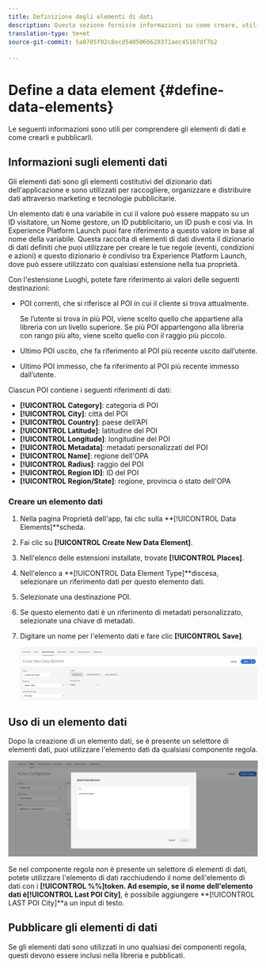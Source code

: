 ```yaml
---
title: Definizione degli elementi di dati
description: Questa sezione fornisce informazioni su come creare, utilizzare e pubblicare elementi di dati in Experience Platform Launch for Places.
translation-type: tm+mt
source-git-commit: 5a0705f02c8ecd540506b628371aec45107df7b2

---
```



# Define a data element {#define-data-elements}

Le seguenti informazioni sono utili per comprendere gli elementi di dati e come crearli e pubblicarli.

## Informazioni sugli elementi dati

Gli elementi dati sono gli elementi costitutivi del dizionario dati dell&#39;applicazione e sono utilizzati per raccogliere, organizzare e distribuire dati attraverso marketing e tecnologie pubblicitarie.

Un elemento dati è una variabile in cui il valore può essere mappato su un ID visitatore, un Nome gestore, un ID pubblicitario, un ID push e così via. In Experience Platform Launch puoi fare riferimento a questo valore in base al nome della variabile. Questa raccolta di elementi di dati diventa il dizionario di dati definiti che puoi utilizzare per creare le tue regole (eventi, condizioni e azioni) e questo dizionario è condiviso tra Experience Platform Launch, dove può essere utilizzato con qualsiasi estensione nella tua proprietà.

Con l&#39;estensione Luoghi, potete fare riferimento ai valori delle seguenti destinazioni:

* POI correnti, che si riferisce al POI in cui il cliente si trova attualmente.

   Se l’utente si trova in più POI, viene scelto quello che appartiene alla libreria con un livello superiore. Se più POI appartengono alla libreria con rango più alto, viene scelto quello con il raggio più piccolo.
* Ultimo POI uscito, che fa riferimento al POI più recente uscito dall’utente.
* Ultimo POI immesso, che fa riferimento al POI più recente immesso dall’utente.

Ciascun POI contiene i seguenti riferimenti di dati:

* **[!UICONTROL Category]**: categoria di POI
* **[!UICONTROL City]**: città del POI
* **[!UICONTROL Country]**: paese dell’API
* **[!UICONTROL Latitude]**: latitudine del POI
* **[!UICONTROL Longitude]**: longitudine del POI
* **[!UICONTROL Metadata]**: metadati personalizzati del POI
* **[!UICONTROL Name]**: regione dell&#39;OPA
* **[!UICONTROL Radius]**: raggio del POI
* **[!UICONTROL Region ID]**: ID del POI
* **[!UICONTROL Region/State]**: regione, provincia o stato dell&#39;OPA

### Creare un elemento dati

1. Nella pagina Proprietà dell&#39;app, fai clic sulla **[!UICONTROL Data Elements]**scheda.

1. Fai clic su **[!UICONTROL Create New Data Element]**.

1. Nell&#39;elenco delle estensioni installate, trovate **[!UICONTROL Places]**.

1. Nell&#39;elenco a **[!UICONTROL Data Element Type]**discesa, selezionare un riferimento dati per questo elemento dati.

1. Selezionate una destinazione POI.

1. Se questo elemento dati è un riferimento di metadati personalizzato, selezionate una chiave di metadati.

1. Digitare un nome per l&#39;elemento dati e fare clic **[!UICONTROL Save]**.

   ![Crea elemento dati](/help/assets/create-de-7-v3.png)


## Uso di un elemento dati

Dopo la creazione di un elemento dati, se è presente un selettore di elementi dati, puoi utilizzare l&#39;elemento dati da qualsiasi componente regola.

![Utilizzare l&#39;elemento dati](/help/assets/use-de-v2.png)

Se nel componente regola non è presente un selettore di elementi di dati, potete utilizzare l&#39;elemento di dati racchiudendo il nome dell&#39;elemento di dati con i **[!UICONTROL %%]**token.
Ad esempio, se il nome dell&#39;elemento dati è**[!UICONTROL Last POI City]**, è possibile aggiungere **[!UICONTROL LAST POI City]**a un input di testo.


## Pubblicare gli elementi di dati

Se gli elementi dati sono utilizzati in uno qualsiasi dei componenti regola, questi devono essere inclusi nella libreria e pubblicati.
